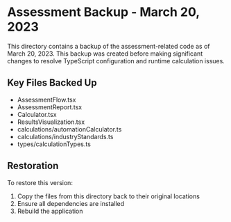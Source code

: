 # Assessment Backup - March 20, 2023

This directory contains a backup of the assessment-related code as of March 20, 2023.
This backup was created before making significant changes to resolve TypeScript configuration and runtime calculation issues.

## Key Files Backed Up
- AssessmentFlow.tsx
- AssessmentReport.tsx
- Calculator.tsx
- ResultsVisualization.tsx
- calculations/automationCalculator.ts
- calculations/industryStandards.ts
- types/calculationTypes.ts

## Restoration
To restore this version:
1. Copy the files from this directory back to their original locations
2. Ensure all dependencies are installed
3. Rebuild the application